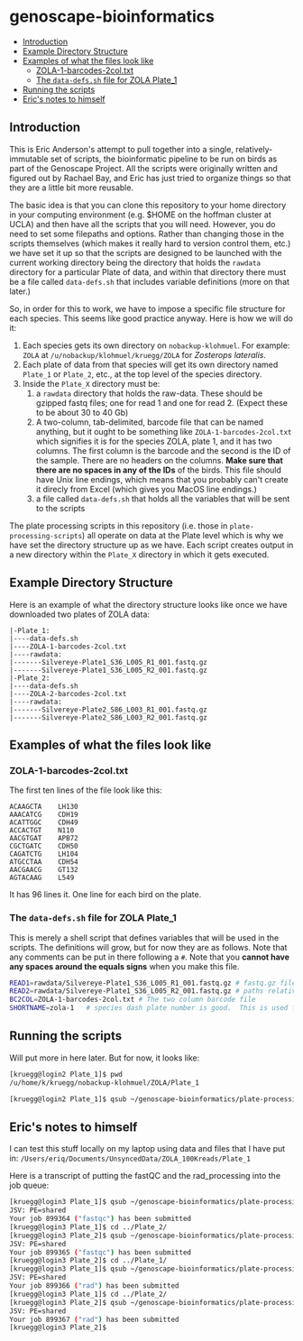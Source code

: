 genoscape-bioinformatics
================

-   [Introduction](#introduction)
-   [Example Directory Structure](#example-directory-structure)
-   [Examples of what the files look like](#examples-of-what-the-files-look-like)
    -   [ZOLA-1-barcodes-2col.txt](#zola-1-barcodes-2col.txt)
    -   [The `data-defs.sh` file for ZOLA Plate\_1](#the-data-defs.sh-file-for-zola-plate_1)
-   [Running the scripts](#running-the-scripts)
-   [Eric's notes to himself](#erics-notes-to-himself)

<!-- README.md is generated from README.Rmd. Please edit that file -->
Introduction
------------

This is Eric Anderson's attempt to pull together into a single, relatively-immutable set of scripts, the bioinformatic pipeline to be run on birds as part of the Genoscape Project. All the scripts were originally written and figured out by Rachael Bay, and Eric has just tried to organize things so that they are a little bit more reusable.

The basic idea is that you can clone this repository to your home directory in your computing environment (e.g. $HOME on the hoffman cluster at UCLA) and then have all the scripts that you will need. However, you do need to set some filepaths and options. Rather than changing those in the scripts themselves (which makes it really hard to version control them, etc.) we have set it up so that the scripts are designed to be launched with the current working directory being the directory that holds the `rawdata` directory for a particular Plate of data, and within that directory there must be a file called `data-defs.sh` that includes variable definitions (more on that later.)

So, in order for this to work, we have to impose a specific file structure for each species. This seems like good practice anyway. Here is how we will do it:

1.  Each species gets its own directory on `nobackup-klohmuel`. For example: `ZOLA` at `/u/nobackup/klohmuel/kruegg/ZOLA` for *Zosterops lateralis*.
2.  Each plate of data from that species will get its own directory named `Plate_1` or `Plate_2`, etc., at the top level of the species directory.
3.  Inside the `Plate_X` directory must be:
    1.  a `rawdata` directory that holds the raw-data. These should be gzipped fastq files; one for read 1 and one for read 2. (Expect these to be about 30 to 40 Gb)
    2.  A two-column, tab-delimited, barcode file that can be named anything, but it ought to be something like `ZOLA-1-barcodes-2col.txt` which signifies it is for the species ZOLA, plate 1, and it has two columns. The first column is the barcode and the second is the ID of the sample. There are no headers on the columns. **Make sure that there are no spaces in any of the IDs** of the birds. This file should have Unix line endings, which means that you probably can't create it direcly from Excel (which gives you MacOS line endings.)
    3.  a file called `data-defs.sh` that holds all the variables that will be sent to the scripts

The plate processing scripts in this repository (i.e. those in `plate-processing-scripts`) all operate on data at the Plate level which is why we have set the directory structure up as we have. Each script creates output in a new directory within the `Plate_X` directory in which it gets executed.

Example Directory Structure
---------------------------

Here is an example of what the directory structure looks like once we have downloaded two plates of ZOLA data:

    |-Plate_1:
    |----data-defs.sh
    |----ZOLA-1-barcodes-2col.txt
    |----rawdata:
    |-------Silvereye-Plate1_S36_L005_R1_001.fastq.gz
    |-------Silvereye-Plate1_S36_L005_R2_001.fastq.gz
    |-Plate_2:
    |----data-defs.sh
    |----ZOLA-2-barcodes-2col.txt
    |----rawdata:
    |-------Silvereye-Plate2_S86_L003_R1_001.fastq.gz
    |-------Silvereye-Plate2_S86_L003_R2_001.fastq.gz

Examples of what the files look like
------------------------------------

### ZOLA-1-barcodes-2col.txt

The first ten lines of the file look like this:

    ACAAGCTA    LH130
    AAACATCG    CDH19
    ACATTGGC    CDH49
    ACCACTGT    N110
    AACGTGAT    APB72
    CGCTGATC    CDH50
    CAGATCTG    LH104
    ATGCCTAA    CDH54
    AACGAACG    GT132
    AGTACAAG    L549

It has 96 lines it. One line for each bird on the plate.

### The `data-defs.sh` file for ZOLA Plate\_1

This is merely a shell script that defines variables that will be used in the scripts. The definitions will grow, but for now they are as follows. Note that any comments can be put in there following a `#`. Note that you **cannot have any spaces around the equals signs** when you make this file.

``` sh
READ1=rawdata/Silvereye-Plate1_S36_L005_R1_001.fastq.gz # fastq.gz file for Read one.
READ2=rawdata/Silvereye-Plate1_S36_L005_R2_001.fastq.gz # paths relative to the Plate_1 directory.
BC2COL=ZOLA-1-barcodes-2col.txt # The two column barcode file
SHORTNAME=zola-1   # species dash plate number is good.  This is used for output later  
```

Running the scripts
-------------------

Will put more in here later. But for now, it looks like:

``` sh
[kruegg@login2 Plate_1]$ pwd
/u/home/k/kruegg/nobackup-klohmuel/ZOLA/Plate_1

[kruegg@login2 Plate_1]$ qsub ~/genoscape-bioinformatics/plate-processing-scripts/01-fastqc.sh 
```

Eric's notes to himself
-----------------------

I can test this stuff locally on my laptop using data and files that I have put in: `/Users/eriq/Documents/UnsyncedData/ZOLA_100Kreads/Plate_1`

Here is a transcript of putting the fastQC and the rad\_processing into the job queue:

``` sh
[kruegg@login3 Plate_1]$ qsub ~/genoscape-bioinformatics/plate-processing-scripts/01-fastqc.sh 
JSV: PE=shared
Your job 899364 ("fastqc") has been submitted
[kruegg@login3 Plate_1]$ cd ../Plate_2/
[kruegg@login3 Plate_2]$ qsub ~/genoscape-bioinformatics/plate-processing-scripts/01-fastqc.sh 
JSV: PE=shared
Your job 899365 ("fastqc") has been submitted
[kruegg@login3 Plate_2]$ cd ../Plate_1/
[kruegg@login3 Plate_1]$ qsub ~/genoscape-bioinformatics/plate-processing-scripts/02-rad-process.sh 
JSV: PE=shared
Your job 899366 ("rad") has been submitted
[kruegg@login3 Plate_1]$ cd ../Plate_2/
[kruegg@login3 Plate_2]$ qsub ~/genoscape-bioinformatics/plate-processing-scripts/02-rad-process.sh 
JSV: PE=shared
Your job 899367 ("rad") has been submitted
[kruegg@login3 Plate_2]$ 
```
